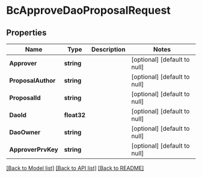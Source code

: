 # BcApproveDaoProposalRequest

## Properties
Name | Type | Description | Notes
------------ | ------------- | ------------- | -------------
**Approver** | **string** |  | [optional] [default to null]
**ProposalAuthor** | **string** |  | [optional] [default to null]
**ProposalId** | **string** |  | [optional] [default to null]
**DaoId** | **float32** |  | [optional] [default to null]
**DaoOwner** | **string** |  | [optional] [default to null]
**ApproverPrvKey** | **string** |  | [optional] [default to null]

[[Back to Model list]](../README.md#documentation-for-models) [[Back to API list]](../README.md#documentation-for-api-endpoints) [[Back to README]](../README.md)



